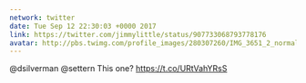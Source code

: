```yaml
---
network: twitter
date: Tue Sep 12 22:30:03 +0000 2017
link: https://twitter.com/jimmylittle/status/907733068793778176
avatar: http://pbs.twimg.com/profile_images/280307260/IMG_3651_2_normal.jpg
---
```


@dsilverman @settern This one? https://t.co/URtVahYRsS
